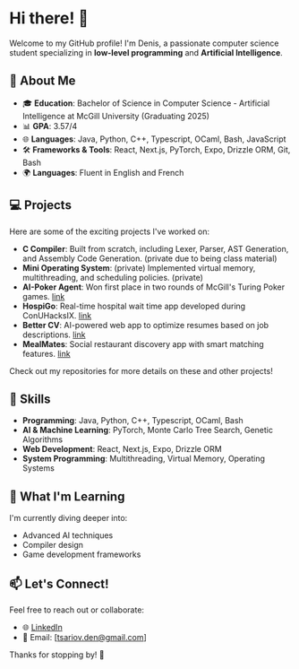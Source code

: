 # Hi there! 👋

Welcome to my GitHub profile! I'm Denis, a passionate computer science student specializing in **low-level programming** and **Artificial Intelligence**.

## 🌟 About Me
- 🎓 **Education**: Bachelor of Science in Computer Science - Artificial Intelligence at McGill University (Graduating 2025)
- 📊 **GPA**: 3.57/4
- 🌐 **Languages**: Java, Python, C++, Typescript, OCaml, Bash, JavaScript
- 🛠️ **Frameworks & Tools**: React, Next.js, PyTorch, Expo, Drizzle ORM, Git, Bash
- 🌍 **Languages**: Fluent in English and French

## 💻 Projects
Here are some of the exciting projects I've worked on:
- **C Compiler**: Built from scratch, including Lexer, Parser, AST Generation, and Assembly Code Generation. (private due to being class material)
- **Mini Operating System**: (private) Implemented virtual memory, multithreading, and scheduling policies. (private)
- **AI-Poker Agent**: Won first place in two rounds of McGill's Turing Poker games. [link](https://github.com/denis-tsariov/python-poker-bot)
- **HospiGo**: Real-time hospital wait time app developed during ConUHacksIX. [link](https://github.com/nicocook/ConUHacksIX)
- **Better CV**: AI-powered web app to optimize resumes based on job descriptions. [link](https://github.com/DavidNitchi/McWICS25)
- **MealMates**: Social restaurant discovery app with smart matching features. [link](https://github.com/denis-tsariov/codejam14)

Check out my repositories for more details on these and other projects!

## 🚀 Skills
- **Programming**: Java, Python, C++, Typescript, OCaml, Bash
- **AI & Machine Learning**: PyTorch, Monte Carlo Tree Search, Genetic Algorithms
- **Web Development**: React, Next.js, Expo, Drizzle ORM
- **System Programming**: Multithreading, Virtual Memory, Operating Systems

## 🌱 What I'm Learning
I'm currently diving deeper into:
- Advanced AI techniques
- Compiler design
- Game development frameworks

## 📫 Let's Connect!
Feel free to reach out or collaborate:
- 🌐 [LinkedIn](https://www.linkedin.com/in/denis-tsariov-878676254)
- 📧 Email: [tsariov.den@gmail.com]

Thanks for stopping by! 🚀
